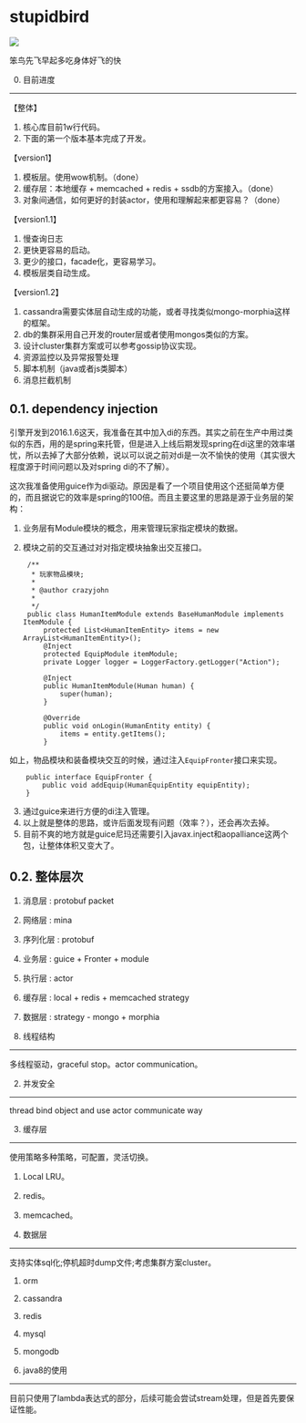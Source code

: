 # stupidbird

![](http://i.imgur.com/usJ19zp.jpg)

笨鸟先飞早起多吃身体好飞的快


0. 目前进度
----------
【整体】

1. 核心库目前1w行代码。
2. 下面的第一个版本基本完成了开发。


【version1】

1. 模板层。使用wow机制。（done）
2. 缓存层：本地缓存 + memcached + redis + ssdb的方案接入。（done）
3. 对象间通信，如何更好的封装actor，使用和理解起来都更容易？（done）

【version1.1】

1. 慢查询日志
2. 更快更容易的启动。
3. 更少的接口，facade化，更容易学习。
4. 模板层类自动生成。


【version1.2】

1. cassandra需要实体层自动生成的功能，或者寻找类似mongo-morphia这样的框架。
2. db的集群采用自己开发的router层或者使用mongos类似的方案。
3. 设计cluster集群方案或可以参考gossip协议实现。
4. 资源监控以及异常报警处理
5. 脚本机制（java或者js类脚本）
6. 消息拦截机制

0.1. dependency injection
----------
引擎开发到2016.1.6这天，我准备在其中加入di的东西。其实之前在生产中用过类似的东西，用的是spring来托管，但是进入上线后期发现spring在di这里的效率堪忧，所以去掉了大部分依赖，说以可以说之前对di是一次不愉快的使用（其实很大程度源于时间问题以及对spring di的不了解）。

这次我准备使用guice作为di驱动。原因是看了一个项目使用这个还挺简单方便的，而且据说它的效率是spring的100倍。而且主要这里的思路是源于业务层的架构：

1. 业务层有Module模块的概念，用来管理玩家指定模块的数据。
2. 模块之前的交互通过对对指定模块抽象出交互接口。

		/**
		 * 玩家物品模块;
		 * 
		 * @author crazyjohn
		 *
		 */
		public class HumanItemModule extends BaseHumanModule implements ItemModule {
			protected List<HumanItemEntity> items = new ArrayList<HumanItemEntity>();
			@Inject
			protected EquipModule itemModule;
			private Logger logger = LoggerFactory.getLogger("Action");
		
			@Inject
			public HumanItemModule(Human human) {
				super(human);
			}
		
			@Override
			public void onLogin(HumanEntity entity) {
				items = entity.getItems();
			}
如上，物品模块和装备模块交互的时候，通过注入`EquipFronter`接口来实现。

		public interface EquipFronter {
			public void addEquip(HumanEquipEntity equipEntity);
		}
3. 通过guice来进行方便的di注入管理。
4. 以上就是整体的思路，或许后面发现有问题（效率？），还会再次去掉。
5. 目前不爽的地方就是guice尼玛还需要引入javax.inject和aopalliance这两个包，让整体体积又变大了。

0.2. 整体层次
----------
1. 消息层 : protobuf packet
2. 网络层 : mina
3. 序列化层 : protobuf
4. 业务层 : guice + Fronter + module
5. 执行层 : actor
6. 缓存层 : local + redis + memcached strategy
7. 数据层 : strategy - mongo + morphia

1. 线程结构
----------
多线程驱动，graceful stop。actor communication。

2. 并发安全
----------
thread bind object and use actor communicate way

3. 缓存层
----------

使用策略多种策略，可配置，灵活切换。

1. Local LRU。
2. redis。
3. memcached。

4. 数据层
----------

支持实体sql化;停机超时dump文件;考虑集群方案cluster。


1. orm
2. cassandra
3. redis
4. mysql
5. mongodb

5. java8的使用
----------
目前只使用了lambda表达式的部分，后续可能会尝试stream处理，但是首先要保证性能。


